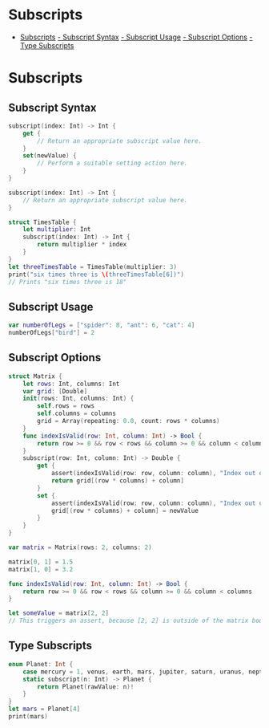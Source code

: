# Subscripts
* [Subscripts](../master/chapters/Subscripts.md#subscripts)
[ - Subscript Syntax](../master/chapters/Subscripts.md#subscript-syntax)
[ - Subscript Usage](../master/chapters/Subscripts.md#subscript-usage)
[ - Subscript Options](../master/chapters/Subscripts.md#subscript-options)
[ - Type Subscripts](../master/chapters/Subscripts.md#type-subscripts)

# Subscripts

## Subscript Syntax

```Swift
subscript(index: Int) -> Int {
    get {
        // Return an appropriate subscript value here.
    }
    set(newValue) {
        // Perform a suitable setting action here.
    }
}
```

```Swift
subscript(index: Int) -> Int {
    // Return an appropriate subscript value here.
}
```

```Swift
struct TimesTable {
    let multiplier: Int
    subscript(index: Int) -> Int {
        return multiplier * index
    }
}
let threeTimesTable = TimesTable(multiplier: 3)
print("six times three is \(threeTimesTable[6])")
// Prints "six times three is 18"
```

## Subscript Usage

```Swift
var numberOfLegs = ["spider": 8, "ant": 6, "cat": 4]
numberOfLegs["bird"] = 2
```

## Subscript Options

```Swift
struct Matrix {
    let rows: Int, columns: Int
    var grid: [Double]
    init(rows: Int, columns: Int) {
        self.rows = rows
        self.columns = columns
        grid = Array(repeating: 0.0, count: rows * columns)
    }
    func indexIsValid(row: Int, column: Int) -> Bool {
        return row >= 0 && row < rows && column >= 0 && column < columns
    }
    subscript(row: Int, column: Int) -> Double {
        get {
            assert(indexIsValid(row: row, column: column), "Index out of range")
            return grid[(row * columns) + column]
        }
        set {
            assert(indexIsValid(row: row, column: column), "Index out of range")
            grid[(row * columns) + column] = newValue
        }
    }
}
```

```Swift
var matrix = Matrix(rows: 2, columns: 2)
```

```Swift
matrix[0, 1] = 1.5
matrix[1, 0] = 3.2
```

```Swift
func indexIsValid(row: Int, column: Int) -> Bool {
    return row >= 0 && row < rows && column >= 0 && column < columns
}
```

```Swift
let someValue = matrix[2, 2]
// This triggers an assert, because [2, 2] is outside of the matrix bounds.
```

## Type Subscripts

```Swift
enum Planet: Int {
    case mercury = 1, venus, earth, mars, jupiter, saturn, uranus, neptune
    static subscript(n: Int) -> Planet {
        return Planet(rawValue: n)!
    }
}
let mars = Planet[4]
print(mars)
```

